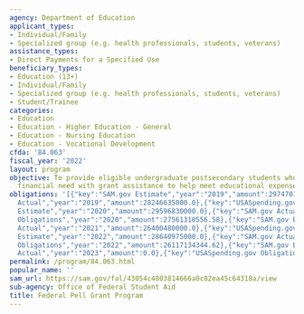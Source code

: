 ```yaml
---
agency: Department of Education
applicant_types:
- Individual/Family
- Specialized group (e.g. health professionals, students, veterans)
assistance_types:
- Direct Payments for a Specified Use
beneficiary_types:
- Education (13+)
- Individual/Family
- Specialized group (e.g. health professionals, students, veterans)
- Student/Trainee
categories:
- Education
- Education - Higher Education - General
- Education - Nursing Education
- Education - Vocational Development
cfda: '84.063'
fiscal_year: '2022'
layout: program
objective: To provide eligible undergraduate postsecondary students who have demonstrated
  financial need with grant assistance to help meet educational expenses.
obligations: '[{"key":"SAM.gov Estimate","year":"2019","amount":29747015000.0},{"key":"SAM.gov
  Actual","year":"2019","amount":28246635000.0},{"key":"USASpending.gov Obligations","year":"2019","amount":28757964043.73},{"key":"SAM.gov
  Estimate","year":"2020","amount":29596830000.0},{"key":"SAM.gov Actual","year":"2020","amount":27133485000.0},{"key":"USASpending.gov
  Obligations","year":"2020","amount":27561310556.58},{"key":"SAM.gov Estimate","year":"2021","amount":28062720000.0},{"key":"SAM.gov
  Actual","year":"2021","amount":26400480000.0},{"key":"USASpending.gov Obligations","year":"2021","amount":26831467172.48},{"key":"SAM.gov
  Estimate","year":"2022","amount":28640975000.0},{"key":"SAM.gov Actual","year":"2022","amount":26618505000.0},{"key":"USASpending.gov
  Obligations","year":"2022","amount":26117134344.62},{"key":"SAM.gov Estimate","year":"2023","amount":29805635000.0},{"key":"SAM.gov
  Actual","year":"2023","amount":0.0},{"key":"USASpending.gov Obligations","year":"2023","amount":18162152604.37}]'
permalink: /program/84.063.html
popular_name: ''
sam_url: https://sam.gov/fal/43054c4803814666a0c82ea45c64318a/view
sub-agency: Office of Federal Student Aid
title: Federal Pell Grant Program
---
```

